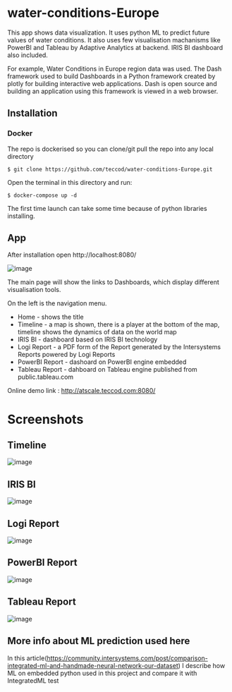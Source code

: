 # water-conditions-Europe

This app shows data visualization.
It uses python ML to predict future values of water conditions.
It also uses few visualisation machanisms like PowerBI and Tableau by Adaptive Analytics at backend.
IRIS BI dashboard also included.

For example, Water Conditions in Europe region data was used. 
The Dash framework used to build Dashboards in a Python framework created by plotly for building interactive web applications. 
Dash is open source and building an application using this framework is viewed in a web browser.

## Installation

### Docker
The repo is dockerised so you can  clone/git pull the repo into any local directory

```
$ git clone https://github.com/teccod/water-conditions-Europe.git
```

Open the terminal in this directory and run:

```
$ docker-compose up -d
```

The first time launch can take some time because of python libraries installing.

## App

After installation open http://localhost:8080/

![image](https://user-images.githubusercontent.com/41373877/170875959-cf9273ff-a2b4-42c0-9731-bce6f5351a4b.png)

The main page will show the links to Dashboards, which display different visualisation tools.

On the left is the navigation menu.

- Home - shows the title
- Timeline - a map is shown, there is a player at the bottom of the map, timeline shows the dynamics of data on the world map
- IRIS BI - dashboard based on IRIS BI technology
- Logi Report - a PDF form of the Report generated by the Intersystems Reports powered by Logi Reports
- PowerBI Report - dashoard on PowerBI engine embedded
- Tableau Report - dahboard on Tableau engine published from public.tableau.com

Online demo link : http://atscale.teccod.com:8080/

# Screenshots

## Timeline

![image](https://user-images.githubusercontent.com/41373877/170876352-1a6b14d7-3374-4ad7-8dea-4070c5b90d94.png)

## IRIS BI

![image](https://user-images.githubusercontent.com/41373877/170876397-f737be75-08ab-412e-b581-05c3a90686d9.png)

## Logi Report

![image](https://user-images.githubusercontent.com/41373877/170876440-7efc8b77-09f0-4af6-92f3-fa35adaeab60.png)

## PowerBI Report

![image](https://user-images.githubusercontent.com/41373877/170876471-52fd55ad-7ed0-4fe0-9231-132a03c8ac7e.png)

## Tableau Report

![image](https://user-images.githubusercontent.com/41373877/170876511-8694af1d-7210-4e58-bd65-514691c69211.png)

## More info about ML prediction used here

In this article(https://community.intersystems.com/post/comparison-integrated-ml-and-handmade-neural-network-our-dataset) I describe how ML on embedded python used in this project and compare it with IntegratedML test

